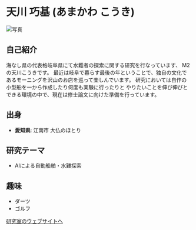 # 天川 巧基 (あまかわ こうき)

![写真](/img/profile/koki.png)

## 自己紹介
海なし県の代表格岐阜県にて水難者の探索に関する研究を行なっています、
M2の天川こうきです。
最近は岐阜で暮らす最後の年ということで、独自の文化であるモーニングを沢山のお店を巡って楽しんでいます。
研究においては自作の小型船を一から作成したり何度も実験に行ったりと
やりたいことを伸び伸びとできる環境の中で、現在は修士論文に向けた準備を行っています。

## 出身
- **愛知県**: 江南市 大仏のほとり

## 研究テーマ
- AIによる自動船舶・水難探索


## 趣味
- ダーツ
- ゴルフ

[研究室のウェブサイトへ](index.html)